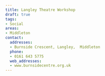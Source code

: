 ```yaml
---
title: Langley Theatre Workshop
draft: true
tags:
- Social
areas:
- Middleton
contact:
  addresses:
  - Burnside Crescent, Langley,  Middleton
  phone:
  - 0161 643 5775
  web_addresses:
  - www.burnsidecentre.org.uk
---
```


